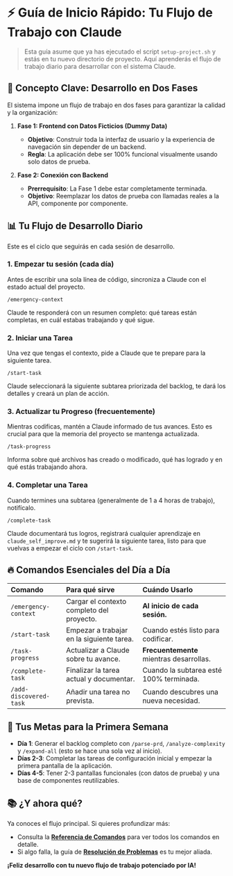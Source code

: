 # ⚡ Guía de Inicio Rápido: Tu Flujo de Trabajo con Claude

> Esta guía asume que ya has ejecutado el script `setup-project.sh` y estás en tu nuevo directorio de proyecto. Aquí aprenderás el flujo de trabajo diario para desarrollar con el sistema Claude.

## 🎯 Concepto Clave: Desarrollo en Dos Fases

El sistema impone un flujo de trabajo en dos fases para garantizar la calidad y la organización:

1.  **Fase 1: Frontend con Datos Ficticios (Dummy Data)**
    - **Objetivo**: Construir toda la interfaz de usuario y la experiencia de navegación sin depender de un backend.
    - **Regla**: La aplicación debe ser 100% funcional visualmente usando solo datos de prueba.

2.  **Fase 2: Conexión con Backend**
    - **Prerrequisito**: La Fase 1 debe estar completamente terminada.
    - **Objetivo**: Reemplazar los datos de prueba con llamadas reales a la API, componente por componente.

## 📊 Tu Flujo de Desarrollo Diario

Este es el ciclo que seguirás en cada sesión de desarrollo.

### 1. Empezar tu sesión (cada día)

Antes de escribir una sola línea de código, sincroniza a Claude con el estado actual del proyecto.

```
/emergency-context
```
Claude te responderá con un resumen completo: qué tareas están completas, en cuál estabas trabajando y qué sigue.

### 2. Iniciar una Tarea

Una vez que tengas el contexto, pide a Claude que te prepare para la siguiente tarea.

```
/start-task
```
Claude seleccionará la siguiente subtarea priorizada del backlog, te dará los detalles y creará un plan de acción.

### 3. Actualizar tu Progreso (frecuentemente)

Mientras codificas, mantén a Claude informado de tus avances. Esto es crucial para que la memoria del proyecto se mantenga actualizada.

```
/task-progress
```
Informa sobre qué archivos has creado o modificado, qué has logrado y en qué estás trabajando ahora.

### 4. Completar una Tarea

Cuando termines una subtarea (generalmente de 1 a 4 horas de trabajo), notifícalo.

```
/complete-task
```
Claude documentará tus logros, registrará cualquier aprendizaje en `claude_self_improve.md` y te sugerirá la siguiente tarea, listo para que vuelvas a empezar el ciclo con `/start-task`.

## 🔥 Comandos Esenciales del Día a Día

| Comando | Para qué sirve | Cuándo Usarlo |
| :--- | :--- | :--- |
| `/emergency-context` | Cargar el contexto completo del proyecto. | **Al inicio de cada sesión.** |
| `/start-task` | Empezar a trabajar en la siguiente tarea. | Cuando estés listo para codificar. |
| `/task-progress` | Actualizar a Claude sobre tu avance. | **Frecuentemente** mientras desarrollas. |
| `/complete-task` | Finalizar la tarea actual y documentar. | Cuando la subtarea esté 100% terminada. |
| `/add-discovered-task` | Añadir una tarea no prevista. | Cuando descubres una nueva necesidad. |

## 🚀 Tus Metas para la Primera Semana

- **Día 1**: Generar el backlog completo con `/parse-prd`, `/analyze-complexity` y `/expand-all` (esto se hace una sola vez al inicio).
- **Días 2-3**: Completar las tareas de configuración inicial y empezar la primera pantalla de la aplicación.
- **Días 4-5**: Tener 2-3 pantallas funcionales (con datos de prueba) y una base de componentes reutilizables.

## 📚 ¿Y ahora qué?

Ya conoces el flujo principal. Si quieres profundizar más:

- Consulta la **[Referencia de Comandos](./commands-reference.md)** para ver todos los comandos en detalle.
- Si algo falla, la guía de **[Resolución de Problemas](./troubleshooting.md)** es tu mejor aliada.

**¡Feliz desarrollo con tu nuevo flujo de trabajo potenciado por IA!**